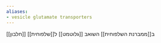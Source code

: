 ```yaml
---
aliases:
- vesicle glutamate transporters
---
```

[[חלבון]] ב[[ממברנת השלפוחית]] השואב [[גלוטמט]] ל[[שלפוחית]]